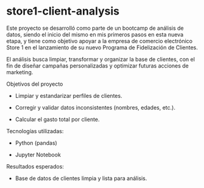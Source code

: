 # store1-client-analysis

Este proyecto se desarrolló como parte de un bootcamp de análisis de datos, siendo el inicio del mismo en mis primeros pasos en esta nueva etapa, y tiene como objetivo apoyar a la empresa de comercio electrónico Store 1 en el lanzamiento de su nuevo Programa de Fidelización de Clientes.

El análisis busca limpiar, transformar y organizar la base de clientes, con el fin de diseñar campañas personalizadas y optimizar futuras acciones de marketing.

Objetivos del proyecto

- Limpiar y estandarizar perfiles de clientes.

- Corregir y validar datos inconsistentes (nombres, edades, etc.).

- Calcular el gasto total por cliente.

Tecnologías utilizadas:

- Python (pandas)

- Jupyter Notebook

Resultados esperados:

- Base de datos de clientes limpia y lista para análisis.
